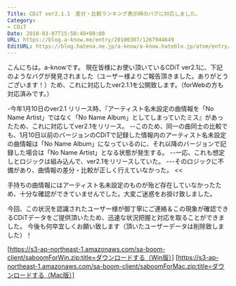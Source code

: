 ```yaml
---
Title: CDiT ver2.1.1　差分・比較ランキング表示時のバグに対応しました。
Category:
- CDiT
Date: 2010-03-07T15:50:49+09:00
URL: https://blog.a-know.me/entry/20100307/1267944649
EditURL: https://blog.hatena.ne.jp/a-know/a-know.hateblo.jp/atom/entry/12921228815727979867
---
```


こんにちは。a-knowです。
現在皆様にお使い頂いているCDiT ver2.1に、下記のようなバグが発見されました（ユーザー様よりご報告頂きました。ありがとうございます！）ため、これに対応したver2.1.1を公開致します。（forWebの方も対応済みです。）


>>
-今年1月10日のver2.1 リリース時、『アーティスト名未設定の曲情報を「No Name Artist」ではなく「No Name Album」としてしまっていたミス』があったため、これに対応してver2.1をリリース。
--このため、同一の曲同士の比較でも、1月10日以前のバージョンのCDiTで記録した情報内のアーティスト名未設定の曲情報は「No Name Album」になっているのに、それ以降のバージョンで記録した場合は「No Name Artist」となる状態が発生する。
--一応、これも想定しとロジックは組み込んで、ver2.1をリリースしていた。
---そのロジックに不備があり、曲情報の差分・比較が正しく行えていなかった。
<<



手持ちの曲情報にはアーティスト名未設定のものが殆ど存在していなかったため、十分な確認ができていませんでした。大変ご迷惑をお掛け致しました。

今回、この状況を認識されたユーザー様が御丁寧にご連絡＆この現象が確認できるCDiTデータをご提供頂いたため、迅速な状況把握と対応を取ることができました。
今後も何卒宜しくお願い致します（頂いたユーザーデータは削除致しました）！


[https://s3-ap-northeast-1.amazonaws.com/sa-boom-client/saboomForWin.zip:title=ダウンロードする（Win版）]
[https://s3-ap-northeast-1.amazonaws.com/sa-boom-client/saboomForMac.zip:title=ダウンロードする（Mac版）]


<script src="https://moshi-moshi.moshimo.works/moshimoshi/a_know_blog/20100307-1267944649?title=CDiT%20ver2.1.1%E3%80%80%E5%B7%AE%E5%88%86%E3%83%BB%E6%AF%94%E8%BC%83%E3%83%A9%E3%83%B3%E3%82%AD%E3%83%B3%E3%82%B0%E8%A1%A8%E7%A4%BA%E6%99%82%E3%81%AE%E3%83%90%E3%82%B0%E3%81%AB%E5%AF%BE%E5%BF%9C%E3%81%97%E3%81%BE%E3%81%97%E3%81%9F%E3%80%82"></script>
